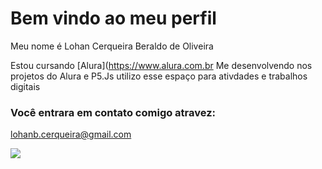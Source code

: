 # Bem vindo ao meu perfil

Meu nome é Lohan Cerqueira Beraldo de Oliveira

Estou cursando [Alura](https://www.alura.com.br
Me desenvolvendo nos projetos do Alura e P5.Js
utilizo esse espaço para ativdades e trabalhos digitais

### Você entrara em contato comigo atravez:

lohanb.cerqueira@gmail.com

![](https://media1.tenor.com/m/AcLRYKN-0hAAAAAC/sukuna-manga.gif)
